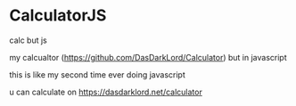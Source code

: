 # CalculatorJS
calc but js

my calcualtor (https://github.com/DasDarkLord/Calculator) but in javascript

this is like my second time ever doing javascript


u can calculate on https://dasdarklord.net/calculator
